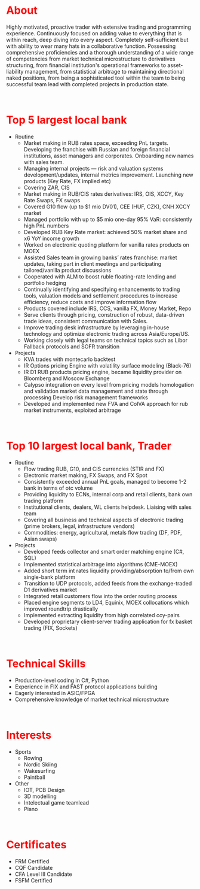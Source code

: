 # <span style="color:red">**About**</span>
Highly motivated, proactive trader with extensive trading and programming experience. Continuously focused on adding value to everything that is within reach, deep diving into every aspect. Completely self-sufficient but with ability to wear many hats in a collaborative function. Possessing comprehensive proficiencies and a thorough understanding of a wide range of competencies from market technical microstructure to derivatives structuring, from financial institution's operational frameworks to asset-liability management, from statistical arbitrage to maintaining directional naked positions, from being a sophisticated tool within the team to being successful team lead with completed projects in production state.
<p>&nbsp;</p>

# <span style="color:red">**Top 5 largest local bank**</span>
- Routine
  - Market making in RUB rates space, exceeding PnL targets. Developing the franchise with Russian and foreign financial institutions, asset managers and corporates. Onboarding new names with sales team.
  - Managing internal projects — risk and valuation systems development/updates, internal metrics improvement. Launching new products (Key Rate, FX implied etc)
  - Covering ZAR, CIS
  - Market making in RUB/CIS rates derivatives: IRS, OIS, XCCY, Key Rate Swaps, FX swaps
  - Covered G10 flow (up to $1 mio DV01), CEE (HUF, CZK), CNH XCCY market
  - Managed portfolio with up to $5 mio one-day 95% VaR: consistently high PnL numbers
  - Developed RUB Key Rate market: achieved 50% market share and x6 YoY income growth
  - Worked on electronic quoting platform for vanilla rates products on MOEX
  - Assisted Sales team in growing banks’ rates franchise: market updates, taking part in client meetings and participating tailored/vanilla product discussions
  - Cooperated with ALM to boost ruble floating-rate lending and portfolio hedging
  - Continually identifying and specifying enhancements to trading tools, valuation models and settlement procedures to increase efficiency, reduce costs and improve information flow
  - Products covered include IRS, CCS, vanilla FX, Money Market, Repo
  - Serve clients through pricing, construction of robust, data-driven trade ideas, consistent communication with Sales.
  - Improve trading desk infrastructure by leveraging in-house technology and optimize electronic trading across Asia/Europe/US.
  - Working closely with legal teams on technical topics such as Libor Fallback protocols and SOFR transition
- Projects
  - KVA trades with montecarlo backtest
  - IR Options pricing Engine with volatility surface modeling (Black-76)
  - IR D1 RUB products pricing engine, became liquidity provider on Bloomberg and Moscow Exchange
  - Calypso integration on every level from pricing models homologation and validation market data management and state through processing Develop risk management frameworks
  - Developed and implemented new FVA and ColVA approach for rub market instruments, exploited arbitrage 
<p>&nbsp;</p>

# <span style="color:red">**Top 10 largest local bank, Trader**</span>
- Routine
  - Flow trading RUB, G10, and CIS currencies (STIR and FX)
  - Electronic market making, FX Swaps, and FX Spot
  - Consistently exceeded annual PnL goals, managed to become 1-2 bank in terms of otc volume
  - Providing liquidity to ECNs, internal corp and retail clients, bank own trading platform
  - Institutional clients, dealers, WL clients helpdesk. Liaising with sales team
  - Covering all business and technical aspects of electronic trading (prime brokers, legal, infrastructure vendors)
  - Commodities: energy, agricultural, metals flow trading (DF, PDF, Asian swaps)
- Projects
  - Developed feeds collector and smart order matching engine (C#, SQL)
  - Implemented statistical arbitrage into algorithms (CME-MOEX)
  - Added short term int rates liquidity providing/absorption  to/from own single-bank platform
  - Transition to UDP protocols, added feeds from the exchange-traded D1 derivatives market
  - Integrated retail customers flow into the order routing process
  - Placed engine segments to LD4, Equinix, MOEX collocations which improved roundtrip drastically
  - Implemented extracting liquidity from high correlated ccy-pairs
  - Developed proprietary client-server trading application for fx basket trading (FIX, Sockets)

<p>&nbsp;</p>

# <span style="color:red">**Technical Skills**</span>
- <!--Near--> Production-level coding in C#, Python 
- Experience in FIX and FAST protocol applications building<!--, VeriFIX -->
- Eagerly interested in ASIC/FPGA 
- Comprehensive knowledge of market technical microstructure
<!-- - In-depth understanding of research, back-testing, implementing statistical arbitrage or market making strategies.-->
<!-- - experience in maintaining collocation hardware and exchange communication things-->
<p>&nbsp;</p>

# <span style="color:red">**Interests**</span>
- Sports
  - Rowing
  - Nordic Skiing
  - Wakesurfing
  - Paintball
- Other
  - IOT, PCB Design
  - 3D modelling
  - Intelectual game teamlead
  - Piano
<p>&nbsp;</p>

# <span style="color:red">**Certificates**</span>
- FRM Certified
- CQF Candidate
- CFA Level III Candidate
- FSFM Certified
<p>&nbsp;</p>